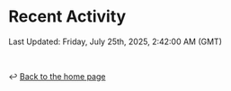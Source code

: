 # Recent Activity

<!--RECENT_ACTIVITY:start-->
<!--RECENT_ACTIVITY:end-->

<!--RECENT_ACTIVITY:last_update-->
Last Updated: Friday, July 25th, 2025, 2:42:00 AM (GMT)
<!--RECENT_ACTIVITY:last_update_end-->

<br>

↩️ [Back to the home page](/README.md)
